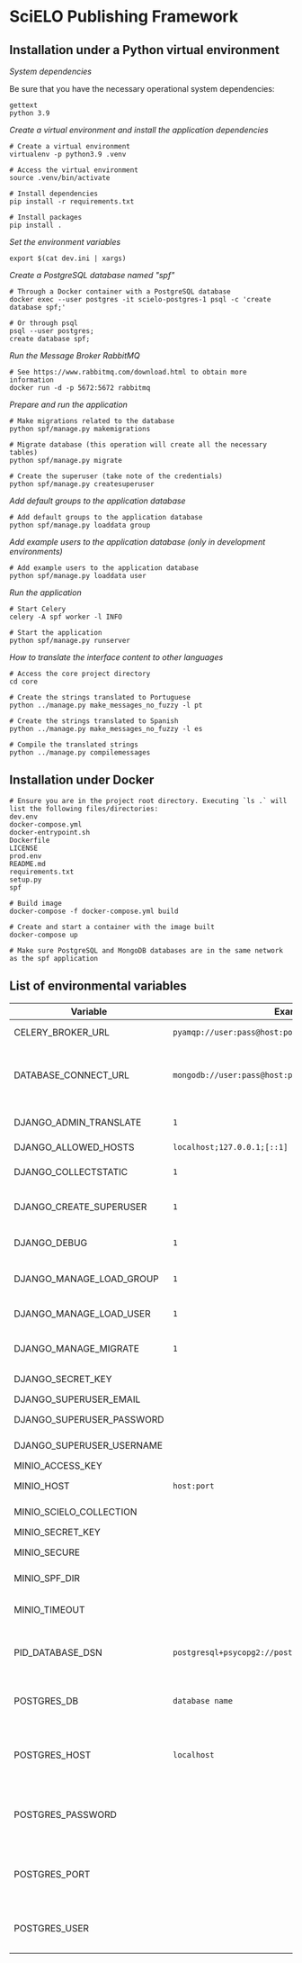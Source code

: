 # SciELO Publishing Framework


## Installation under a Python virtual environment

_System dependencies_

Be sure that you have the necessary operational system dependencies:

```shell
gettext
python 3.9
```

_Create a virtual environment and install the application dependencies_

```shell
# Create a virtual environment
virtualenv -p python3.9 .venv

# Access the virtual environment
source .venv/bin/activate

# Install dependencies
pip install -r requirements.txt

# Install packages
pip install .
```

_Set the environment variables_

```shell
export $(cat dev.ini | xargs)
```

_Create a PostgreSQL database named "spf"_

```shell
# Through a Docker container with a PostgreSQL database
docker exec --user postgres -it scielo-postgres-1 psql -c 'create database spf;'

# Or through psql
psql --user postgres;
create database spf;
```

_Run the Message Broker RabbitMQ_
```shell
# See https://www.rabbitmq.com/download.html to obtain more information
docker run -d -p 5672:5672 rabbitmq
```

_Prepare and run the application_

```shell
# Make migrations related to the database
python spf/manage.py makemigrations

# Migrate database (this operation will create all the necessary tables)
python spf/manage.py migrate

# Create the superuser (take note of the credentials)
python spf/manage.py createsuperuser
```

_Add default groups to the application database_

```shell
# Add default groups to the application database
python spf/manage.py loaddata group
```

_Add example users to the application database (only in development environments)_

```shell
# Add example users to the application database
python spf/manage.py loaddata user
```

_Run the application_

```shell
# Start Celery
celery -A spf worker -l INFO

# Start the application
python spf/manage.py runserver
```

_How to translate the interface content to other languages_

```shell
# Access the core project directory
cd core

# Create the strings translated to Portuguese
python ../manage.py make_messages_no_fuzzy -l pt

# Create the strings translated to Spanish
python ../manage.py make_messages_no_fuzzy -l es

# Compile the translated strings
python ../manage.py compilemessages
```

## Installation under Docker

```shell
# Ensure you are in the project root directory. Executing `ls .` will list the following files/directories:
dev.env
docker-compose.yml
docker-entrypoint.sh
Dockerfile
LICENSE
prod.env
README.md
requirements.txt
setup.py
spf

# Build image
docker-compose -f docker-compose.yml build

# Create and start a container with the image built
docker-compose up

# Make sure PostgreSQL and MongoDB databases are in the same network as the spf application
```

## List of environmental variables

Variable | Example value | Description
---------|---------------|------------
CELERY_BROKER_URL | `pyamqp://user:pass@host:port` | RabbitMQ address
DATABASE_CONNECT_URL | `mongodb://user:pass@host:port/opac` | OPAC/Kernel database (MongoDB) string connection
DJANGO_ADMIN_TRANSLATE | `1` | Django flag to run `django-admin compile_messages`
DJANGO_ALLOWED_HOSTS | `localhost;127.0.0.1;[::1]` |
DJANGO_COLLECTSTATIC | `1` |Django flag to run `manage.py collecstatic`
DJANGO_CREATE_SUPERUSER | `1` | Django flag to run `manage.py createsuperuser`
DJANGO_DEBUG | `1` | Django flag to see DEBUG messages
DJANGO_MANAGE_LOAD_GROUP | `1` | Django flag to run `manage.py loaddata group`
DJANGO_MANAGE_LOAD_USER | `1` | Django flag to run `manage.py loaddata user`
DJANGO_MANAGE_MIGRATE | `1` | Django flag to run `managep.py migrate`
DJANGO_SECRET_KEY | | Django secret key
DJANGO_SUPERUSER_EMAIL | | superuser email
DJANGO_SUPERUSER_PASSWORD | | superuser password
DJANGO_SUPERUSER_USERNAME | | superuser username
MINIO_ACCESS_KEY | | MinIO username
MINIO_HOST | `host:port` | MinIO host address
MINIO_SCIELO_COLLECTION | | MinIO collection name
MINIO_SECRET_KEY | | MinIO password
MINIO_SECURE | | MinIO SSL flag (`true` or `false`)
MINIO_SPF_DIR | | MinIO storage main directory
MINIO_TIMEOUT | | MinIO connection timeout
PID_DATABASE_DSN | `postgresql+psycopg2://postgres:password@host:port/database` | PID manager (PostgreSQL) string connection
POSTGRES_DB | `database name` | SciELO Publishing Framework database name
POSTGRES_HOST | `localhost` | SciELO Publishing Framework database hostname
POSTGRES_PASSWORD | | SciELO Publishing Framework database user password
POSTGRES_PORT | | SciELO Publishing Framework database host port
POSTGRES_USER | | SciELO Publishing Framework database user
